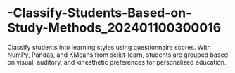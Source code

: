 # -Classify-Students-Based-on-Study-Methods_202401100300016
Classify students into learning styles using questionnaire scores. With NumPy, Pandas, and KMeans from scikit-learn, students are grouped based on visual, auditory, and kinesthetic preferences for personalized education.
